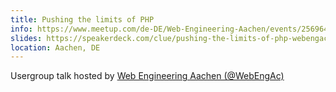 ```yaml
---
title: Pushing the limits of PHP
info: https://www.meetup.com/de-DE/Web-Engineering-Aachen/events/256964669/
slides: https://speakerdeck.com/clue/pushing-the-limits-of-php-webengac19
location: Aachen, DE
---
```

Usergroup talk hosted by <a href="https://www.meetup.com/de-DE/Web-Engineering-Aachen/">Web Engineering Aachen (@WebEngAc)</a>
